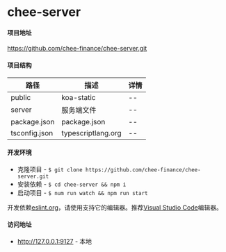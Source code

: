 # chee-server

#### 项目地址

https://github.com/chee-finance/chee-server.git

#### 项目结构

| 路径          | 描述               | 详情 |
| ------------- | ------------------ | ---- |
| public        | koa-static         | --   |
| server        | 服务端文件         | --   |
| package.json  | package.json       | --   |
| tsconfig.json | typescriptlang.org | --   |

#### 开发环境

- 克隆项目 - `$ git clone https://github.com/chee-finance/chee-server.git`
- 安装依赖 - `$ cd chee-server && npm i`
- 启动项目 - `$ num run watch && npm run start`

开发依赖[eslint.org](https://eslint.org)，请使用支持它的编辑器。推荐[Visual Studio Code](https://code.visualstudio.com)编辑器。

#### 访问地址
  - http://127.0.0.1:9127            - 本地

